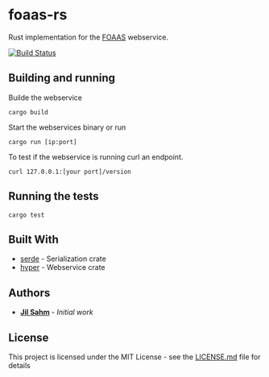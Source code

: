 # foaas-rs

Rust implementation for the [FOAAS](https://github.com/tomdionysus/foaas) webservice.

[![Build Status](https://travis-ci.com/jilsahm/foaas-rs.svg?branch=master)](https://travis-ci.com/jilsahm/foaas-rs)

## Building and running

Builde the webservice

```
cargo build
```

Start the webservices binary or run

```
cargo run [ip:port]
```

To test if the webservice is running curl an endpoint.

```
curl 127.0.0.1:[your port]/version
```

## Running the tests

```
cargo test
```

## Built With

* [serde](https://github.com/serde-rs/serde) - Serialization crate
* [hyper](https://github.com/hyperium/hyper) - Webservice crate

## Authors

* [**Jil Sahm**](https://github.com/jilsahm) - *Initial work*

## License

This project is licensed under the MIT License - see the [LICENSE.md](LICENSE.md) file for details